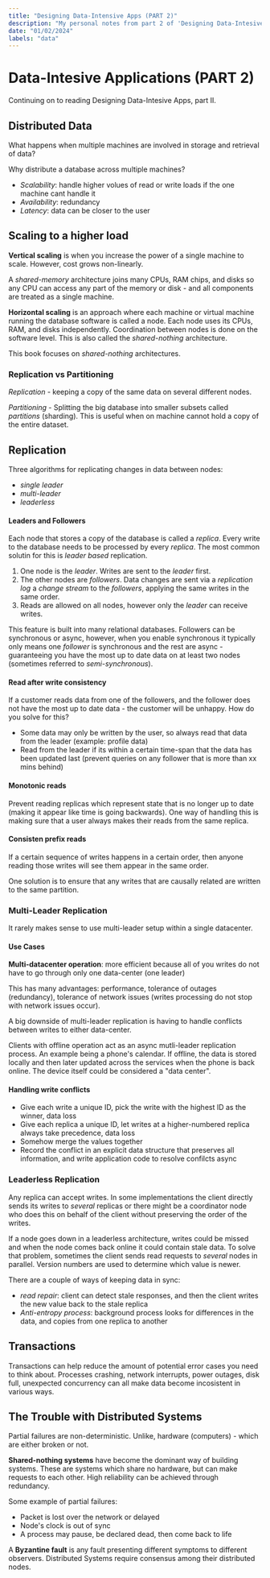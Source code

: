 ```yaml
---
title: "Designing Data-Intensive Apps (PART 2)"
description: "My personal notes from part 2 of 'Designing Data-Intesive Applications' by Martin Kleppman"
date: "01/02/2024"
labels: "data"
---
```


# Data-Intesive Applications (PART 2)

Continuing on to reading Designing Data-Intesive Apps, part II. 

## Distributed Data

What happens when multiple machines are involved in storage and retrieval of data?

Why distribute a database across multiple machines? 
- _Scalability_: handle higher volues of read or write loads if the one machine cant handle it
- _Availability_: redundancy 
- _Latency_: data can be closer to the user

## Scaling to a higher load

**Vertical scaling** is when you increase the power of a single machine to scale. However, cost grows non-linearly. 

A _shared-memory_ architecture joins many CPUs, RAM chips, and disks so any CPU can access any part of the memory or disk - and all components are treated as a single machine.   


**Horizontal scaling** is an approach where each machine or virtual machine running the database software is called a node. Each node uses its CPUs, RAM, and disks independently. Coordination between nodes is done on the software level. This is also called the _shared-nothing_ architecture. 

This book focuses on _shared-nothing_ architectures.

### Replication vs Partitioning

_Replication_ - keeping a copy of the same data on several different nodes.

_Partitioning_ - Splitting the big database into smaller subsets called _partitions_ (sharding). This is useful when on machine cannot hold a copy of the entire dataset.

## Replication


Three algorithms for replicating changes in data between nodes: 
- _single leader_
- _multi-leader_
- _leaderless_


#### Leaders and Followers

Each node that stores a copy of the database is called a _replica_. Every write to the database needs to be processed by every _replica_. The most common solutin for this is _leader based_ replication.

1. One node is the _leader_. Writes are sent to the _leader_ first. 
2. The other nodes are _followers_. Data changes are sent via a _replication log_ a _change stream_ to the _followers_, applying the same writes in the same order. 
3. Reads are allowed on all nodes, however only the _leader_ can receive writes. 

This feature is built into many relational databases. Followers can be synchronous or async, however, when you enable synchronous it typically only means one _follower_ is synchronous and the rest are async - guaranteeing you have the most up to date data on at least two nodes (sometimes referred to _semi-synchronous_). 

#### Read after write consistency

If a customer reads data from one of the followers, and the follower does not have the most up to date data - the customer will be unhappy. How do you solve for this?
- Some data may only be written by the user, so always read that data from the leader (example: profile data)
- Read from the leader if its within a certain time-span that the data has been updated last (prevent queries on any follower that is more than xx mins behind)

#### Monotonic reads

Prevent reading replicas which represent state that is no longer up to date (making it appear like time is going backwards). One way of handling this is making sure that a user always makes their reads from the same replica.  


#### Consisten prefix reads

If a certain sequence of writes happens in a certain order, then anyone reading those writes will see them appear in the same order. 

One solution is to ensure that any writes that are causally related are written to the same partition. 

### Multi-Leader Replication

It rarely makes sense to use multi-leader setup within a single datacenter.

#### Use Cases

**Multi-datacenter operation**: more efficient because all of you writes do not have to go through only one data-center (one leader)

This has many advantages: performance, tolerance of outages (redundancy), tolerance of network issues (writes processing do not stop with network issues occur).

A big downside of multi-leader replication is having to handle conflicts between writes to either data-center. 

Clients with offline operation act as an async mutli-leader replication process. An example being a phone's calendar. If offline, the data is stored locally and then later updated across the services when the phone is back online. The device itself could be considered a "data center".

#### Handling write conflicts

- Give each write a unique ID, pick the write with the highest ID as the winner, data loss
- Give each replica a unique ID, let writes at a higher-numbered replica always take precedence, data loss
- Somehow merge the values together
- Record the conflict in an explicit data structure that preserves all information, and write application code to resolve confilcts async

### Leaderless Replication

Any replica can accept writes. In some implementations the client directly sends its writes to _several_ replicas or there might be a coordinator node who does this on behalf of the client without preserving the order of the writes. 

If a node goes down in a leaderless architecture, writes could be missed and when the node comes back online it could contain stale data. To solve that problem, sometimes the client sends read requests to _several_ nodes in parallel. Version numbers are used to determine which value is newer. 

There are a couple of ways of keeping data in sync: 
- _read repair_: client can detect stale responses, and then the client writes the new value back to the stale replica
- _Anti-entropy process_: background process looks for differences in the data, and copies from one replica to another


## Transactions

Transactions can help reduce the amount of potential error cases you need to think about. Processes crashing, network interrupts, power outages, disk full, unexpected concurrency can all make data become incosistent in various ways.  


## The Trouble with Distributed Systems

Partial failures are non-deterministic. Unlike, hardware (computers) - which are either broken or not.

**Shared-nothing systems** have become the dominant way of building systems. These are systems which share no hardware, but can make requests to each other. High reliability can be achieved through redundancy.

Some example of partial failures: 
- Packet is lost over the network or delayed
- Node's clock is out of sync
- A process may pause, be declared dead, then come back to life

A **Byzantine fault** is any fault presenting different symptoms to different observers. Distributed Systems require consensus among their distributed nodes.  

